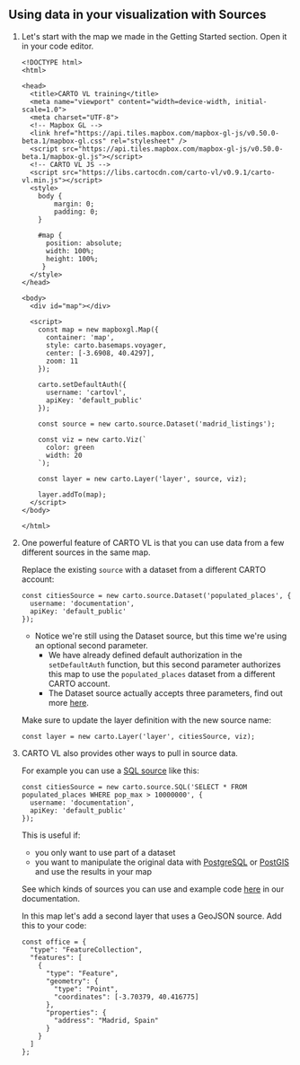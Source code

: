 ## Using data in your visualization with Sources


1. Let's start with the map we made in the Getting Started section. Open it in your code editor.

    ```
    <!DOCTYPE html>
    <html>

    <head>
      <title>CARTO VL training</title>
      <meta name="viewport" content="width=device-width, initial-scale=1.0">
      <meta charset="UTF-8">
      <!-- Mapbox GL -->
      <link href="https://api.tiles.mapbox.com/mapbox-gl-js/v0.50.0-beta.1/mapbox-gl.css" rel="stylesheet" />
      <script src="https://api.tiles.mapbox.com/mapbox-gl-js/v0.50.0-beta.1/mapbox-gl.js"></script>
      <!-- CARTO VL JS -->
      <script src="https://libs.cartocdn.com/carto-vl/v0.9.1/carto-vl.min.js"></script>
      <style>
        body {
            margin: 0;
            padding: 0;
        }

        #map {
          position: absolute;
          width: 100%;
          height: 100%;
         }
      </style>
    </head>

    <body>
      <div id="map"></div>

      <script>
        const map = new mapboxgl.Map({
          container: 'map',
          style: carto.basemaps.voyager,
          center: [-3.6908, 40.4297],
          zoom: 11
        });

        carto.setDefaultAuth({
          username: 'cartovl',
          apiKey: 'default_public'
        });

        const source = new carto.source.Dataset('madrid_listings');

        const viz = new carto.Viz(`
          color: green
          width: 20
        `);
        
        const layer = new carto.Layer('layer', source, viz);

        layer.addTo(map);
      </script>
    </body>

    </html>
    ```

2. One powerful feature of CARTO VL is that you can use data from a few different sources in the same map. 

    Replace the existing `source` with a dataset from a different CARTO account:

    ```
    const citiesSource = new carto.source.Dataset('populated_places', {
      username: 'documentation',
      apiKey: 'default_public'
    });
    ``` 

    * Notice we're still using the Dataset source, but this time we're using an optional second parameter. 
      * We have already defined default authorization in the `setDefaultAuth` function, but this second parameter authorizes this map to use the `populated_places` dataset from a different CARTO account.
      * The Dataset source actually accepts three parameters, find out more [here](https://carto.com/developers/carto-vl/reference/#cartosourcedataset).

    Make sure to update the layer definition with the new source name:

    `const layer = new carto.Layer('layer', citiesSource, viz);`

3. CARTO VL also provides other ways to pull in source data.

    For example you can use a [SQL source](https://carto.com/developers/carto-vl/reference/#cartosourcesql) like this:

    ```
    const citiesSource = new carto.source.SQL('SELECT * FROM populated_places WHERE pop_max > 10000000', {
      username: 'documentation',
      apiKey: 'default_public'
    });
    ```

    This is useful if:
    * you only want to use part of a dataset
    * you want to manipulate the original data with [PostgreSQL](https://carto.com/help/working-with-data/easy-sql/) or [PostGIS](https://carto.com/help/diy/postgis/) and use the results in your map

    See which kinds of sources you can use and example code [here](https://carto.com/developers/carto-vl/reference/#cartosource) in our documentation.

    In this map let's add a second layer that uses a GeoJSON source. Add this to your code:

    ```
    const office = {
      "type": "FeatureCollection",
      "features": [
        {
          "type": "Feature",
          "geometry": {
            "type": "Point",
            "coordinates": [-3.70379, 40.416775]
          },
          "properties": {
            "address": "Madrid, Spain"
          }
        }
      ]
    };
    ``` 



